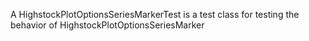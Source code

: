 A HighstockPlotOptionsSeriesMarkerTest is a test class for testing the behavior of HighstockPlotOptionsSeriesMarker